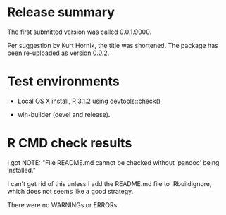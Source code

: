 <!-- README.md is generated from README.Rmd. Please edit that file -->
Release summary
===============

The first submitted version was called 0.0.1.9000.

Per suggestion by Kurt Hornik, the title was shortened. The package has been re-uploaded as version 0.0.2.

Test environments
=================

-   Local OS X install, R 3.1.2 using devtools::check()

-   win-builder (devel and release).

R CMD check results
===================

I got NOTE: "File README.md cannot be checked without ‘pandoc’ being installed."

I can't get rid of this unless I add the README.md file to .Rbuildignore, which does not seems like a good strategy.

There were no WARNINGs or ERRORs.
